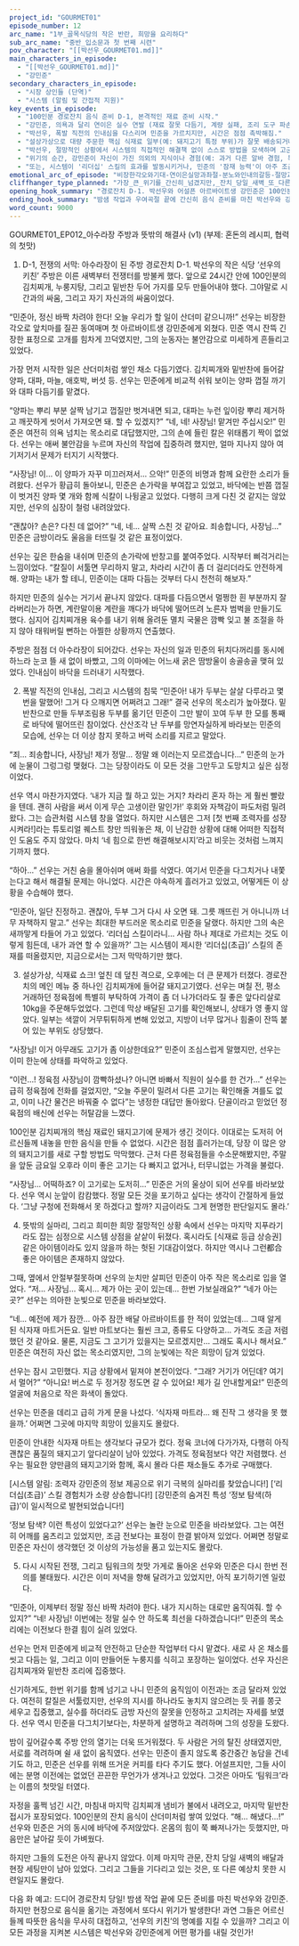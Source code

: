 ```yaml
---
project_id: "GOURMET01"
episode_number: 12
arc_name: "1부_골목식당의 작은 반란, 희망을 요리하다"
sub_arc_name: "중반_입소문과 첫 번째 시련"
pov_character: "[[박선우_GOURMET01.md]]"
main_characters_in_episode:
  - "[[박선우_GOURMET01.md]]"
  - "강민준"
secondary_characters_in_episode:
  - "시장 상인들 (단역)"
  - "시스템 (알림 및 간접적 지원)"
key_events_in_episode:
  - "100인분 경로잔치 음식 준비 D-1, 본격적인 재료 준비 시작."
  - "강민준, 의욕과 달리 연이은 실수 연발 (재료 잘못 다듬기, 계량 실패, 조리 도구 파손 등)로 주방은 아수라장."
  - "박선우, 폭발 직전의 인내심을 다스리며 민준을 가르치지만, 시간은 점점 촉박해짐."
  - "설상가상으로 대량 주문한 핵심 식재료 일부(예: 돼지고기 특정 부위)가 잘못 배송되거나 상태가 좋지 않은 문제 발생."
  - "박선우, 절망적인 상황에서 시스템의 직접적인 해결책 없이 스스로 방법을 모색하며 고군분투."
  - "위기의 순간, 강민준이 자신이 가진 의외의 지식이나 경험(예: 과거 다른 알바 경험, 특정 분야의 잡학 등)으로 문제 해결에 결정적인 단서를 제공하거나, 뜻밖의 해결사 역할 수행."
  - "또는, 시스템이 '리더십' 스킬의 효과를 발동시키거나, 민준의 '잠재 능력'이 아주 조금 발현되는 형태로 간접적인 도움 제공."
emotional_arc_of_episode: "비장한각오와기대-연이은실망과좌절-분노와인내의갈등-절망과포기직전의상황-의외의돌파구발견과안도-팀워크의희미한싹"
cliffhanger_type_planned: "가장_큰_위기를_간신히_넘겼지만,_잔치_당일_새벽_또_다른_예상치_못한_문제_발생_또는_모든_준비를_마치고_탈진한_채_첫_음식을_내놓는_긴장된_순간"
opening_hook_summary: "경로잔치 D-1. 박선우와 어설픈 아르바이트생 강민준은 100인분 음식 준비라는 거대한 도전에 나선다. 하지만 의욕만 앞선 민준의 실수가 시작부터 터지며, '선우의 키친' 주방은 순식간에 혼돈의 도가니로 변한다."
ending_hook_summary: "밤샘 작업과 우여곡절 끝에 간신히 음식 준비를 마친 박선우와 강민준. 녹초가 된 두 사람 앞에는 이제 마지막 관문, 잔치 당일의 배달과 현장 세팅만이 남아있다. 하지만 잔치 당일 새벽, 그들을 기다리고 있는 것은 예상치 못한 또 다른 시련이었는데… 과연 이들은 무사히 100인분의 온기를 전달할 수 있을까?"
word_count: 9000
---
```


GOURMET01_EP012_아수라장 주방과 뜻밖의 해결사 (v1)
(부제: 혼돈의 레시피, 협력의 첫맛)

1. D-1, 전쟁의 서막: 아수라장이 된 주방
경로잔치 D-1.
박선우의 작은 식당 ‘선우의 키친’ 주방은 이른 새벽부터 전쟁터를 방불케 했다. 앞으로 24시간 안에 100인분의 김치찌개, 누룽지탕, 그리고 밑반찬 두어 가지를 모두 만들어내야 했다. 그야말로 시간과의 싸움, 그리고 자기 자신과의 싸움이었다.

“민준아, 정신 바짝 차려야 한다! 오늘 우리가 할 일이 산더미 같으니까!”
선우는 비장한 각오로 앞치마를 질끈 동여매며 첫 아르바이트생 강민준에게 외쳤다. 민준 역시 잔뜩 긴장한 표정으로 고개를 힘차게 끄덕였지만, 그의 눈동자는 불안감으로 미세하게 흔들리고 있었다.

가장 먼저 시작한 일은 산더미처럼 쌓인 채소 다듬기였다. 김치찌개와 밑반찬에 들어갈 양파, 대파, 마늘, 애호박, 버섯 등. 선우는 민준에게 비교적 쉬워 보이는 양파 껍질 까기와 대파 다듬기를 맡겼다.

“양파는 뿌리 부분 살짝 남기고 껍질만 벗겨내면 되고, 대파는 누런 잎이랑 뿌리 제거하고 깨끗하게 씻어서 가져오면 돼. 할 수 있겠지?”
“네, 네! 사장님! 맡겨만 주십시오!”
민준은 여전히 의욕 넘치는 목소리로 대답했지만, 그의 손에 들린 칼은 위태롭기 짝이 없었다. 선우는 애써 불안감을 누르며 자신의 작업에 집중하려 했지만, 얼마 지나지 않아 여기저기서 문제가 터지기 시작했다.

“사장님! 이… 이 양파가 자꾸 미끄러져서… 으악!”
민준의 비명과 함께 요란한 소리가 들려왔다. 선우가 황급히 돌아보니, 민준은 손가락을 부여잡고 있었고, 바닥에는 반쯤 껍질이 벗겨진 양파 몇 개와 함께 식칼이 나뒹굴고 있었다. 다행히 크게 다친 것 같지는 않았지만, 선우의 심장이 철렁 내려앉았다.

“괜찮아? 손은? 다친 데 없어?”
“네, 네… 살짝 스친 것 같아요. 죄송합니다, 사장님…”
민준은 금방이라도 울음을 터뜨릴 것 같은 표정이었다.

선우는 깊은 한숨을 내쉬며 민준의 손가락에 반창고를 붙여주었다. 시작부터 삐걱거리는 느낌이었다.
“칼질이 서툴면 무리하지 말고, 차라리 시간이 좀 더 걸리더라도 안전하게 해. 양파는 내가 할 테니, 민준이는 대파 다듬는 것부터 다시 천천히 해보자.”

하지만 민준의 실수는 거기서 끝나지 않았다. 대파를 다듬으면서 멀쩡한 흰 부분까지 잘라버리는가 하면, 계란말이용 계란을 깨다가 바닥에 떨어뜨려 노른자 범벅을 만들기도 했다. 심지어 김치찌개용 육수를 내기 위해 올려둔 멸치 국물은 깜빡 잊고 불 조절을 하지 않아 태워버릴 뻔하는 아찔한 상황까지 연출했다.

주방은 점점 더 아수라장이 되어갔다. 선우는 자신의 일과 민준의 뒤치다꺼리를 동시에 하느라 눈코 뜰 새 없이 바빴고, 그의 이마에는 어느새 굵은 땀방울이 송골송골 맺혀 있었다. 인내심이 바닥을 드러내기 시작했다.

2. 폭발 직전의 인내심, 그리고 시스템의 침묵
“민준아! 내가 두부는 살살 다루라고 몇 번을 말했어! 그거 다 으깨지면 어쩌려고 그래!”
결국 선우의 목소리가 높아졌다. 밑반찬으로 만들 두부조림용 두부를 옮기던 민준이 그만 발이 꼬여 두부 한 모를 통째로 바닥에 떨어뜨린 참이었다. 산산조각 난 두부를 망연자실하게 바라보는 민준의 모습에, 선우는 더 이상 참지 못하고 버럭 소리를 지르고 말았다.

“죄… 죄송합니다, 사장님! 제가 정말… 정말 왜 이러는지 모르겠습니다…”
민준의 눈가에 눈물이 그렁그렁 맺혔다. 그는 당장이라도 이 모든 것을 그만두고 도망치고 싶은 심정이었다.

선우 역시 마찬가지였다. ‘내가 지금 뭘 하고 있는 거지? 차라리 혼자 하는 게 훨씬 빨랐을 텐데. 괜히 사람을 써서 이게 무슨 고생이란 말인가!’ 후회와 자책감이 파도처럼 밀려왔다. 그는 습관처럼 시스템 창을 열었다. 하지만 시스템은 그저 [첫 번째 조력자를 성장시켜라!]라는 튜토리얼 퀘스트 창만 띄워놓은 채, 이 난감한 상황에 대해 어떠한 직접적인 도움도 주지 않았다. 마치 ‘네 힘으로 한번 해결해보시지’라고 비웃는 것처럼 느껴지기까지 했다.

“하아…”
선우는 거친 숨을 몰아쉬며 애써 화를 삭였다. 여기서 민준을 다그치거나 내쫓는다고 해서 해결될 문제는 아니었다. 시간은 야속하게 흘러가고 있었고, 어떻게든 이 상황을 수습해야 했다.

“민준아, 일단 진정하고. 괜찮아, 두부 그거 다시 사 오면 돼. 그릇 깨뜨린 거 아니니까 너무 자책하지 말고.”
선우는 최대한 부드러운 목소리로 민준을 달랬다. 하지만 그의 속은 새까맣게 타들어 가고 있었다.
‘리더십 스킬이라니… 사람 하나 제대로 가르치는 것도 이렇게 힘든데, 내가 과연 할 수 있을까?’
그는 시스템이 제시한 ‘리더십(초급)’ 스킬의 존재를 떠올렸지만, 지금으로서는 그저 막막하기만 했다.

3. 설상가상, 식재료 쇼크!
엎친 데 덮친 격으로, 오후에는 더 큰 문제가 터졌다. 경로잔치의 메인 메뉴 중 하나인 김치찌개에 들어갈 돼지고기였다. 선우는 며칠 전, 평소 거래하던 정육점에 특별히 부탁하여 가격이 좀 더 나가더라도 질 좋은 앞다리살로 10kg을 주문해두었었다. 그런데 막상 배달된 고기를 확인해보니, 상태가 영 좋지 않았다. 일부는 색깔이 거무튀튀하게 변해 있었고, 지방이 너무 많거나 힘줄이 잔뜩 붙어 있는 부위도 상당했다.

“사장님! 이거 아무래도 고기가 좀 이상한데요?”
민준이 조심스럽게 말했지만, 선우는 이미 한눈에 상태를 파악하고 있었다.

“이런…! 정육점 사장님이 깜빡하셨나? 아니면 바빠서 직원이 실수를 한 건가…”
선우는 급히 정육점에 전화를 걸었지만, “오늘 주문이 밀려서 다른 고기는 확인해줄 겨를도 없고, 이미 나간 물건은 바꿔줄 수 없다”는 냉정한 대답만 돌아왔다. 단골이라고 믿었던 정육점의 배신에 선우는 허탈감을 느꼈다.

100인분 김치찌개의 핵심 재료인 돼지고기에 문제가 생긴 것이다. 이대로는 도저히 어르신들께 내놓을 만한 음식을 만들 수 없었다. 시간은 점점 흘러가는데, 당장 이 많은 양의 돼지고기를 새로 구할 방법도 막막했다. 근처 다른 정육점들을 수소문해봤지만, 주말을 앞둔 금요일 오후라 이미 좋은 고기는 다 빠지고 없거나, 터무니없는 가격을 불렀다.

“사장님… 어떡하죠? 이 고기로는 도저히…”
민준은 거의 울상이 되어 선우를 바라보았다. 선우 역시 눈앞이 캄캄했다. 정말 모든 것을 포기하고 싶다는 생각이 간절하게 들었다. ‘그냥 구청에 전화해서 못 하겠다고 할까? 지금이라도 그게 현명한 판단일지도 몰라.’

4. 뜻밖의 실마리, 그리고 희미한 희망
절망적인 상황 속에서 선우는 마지막 지푸라기라도 잡는 심정으로 시스템 상점을 샅샅이 뒤졌다. 혹시라도 [식재료 등급 상승권] 같은 아이템이라도 있지 않을까 하는 헛된 기대감이었다. 하지만 역시나 그런都合 좋은 아이템은 존재하지 않았다.

그때, 옆에서 안절부절못하며 선우의 눈치만 살피던 민준이 아주 작은 목소리로 입을 열었다.
“저… 사장님… 혹시… 제가 아는 곳이 있는데… 한번 가보실래요?”
“네가 아는 곳?”
선우는 의아한 눈빛으로 민준을 바라보았다.

“네… 예전에 제가 잠깐… 아주 잠깐 배달 아르바이트를 한 적이 있었는데… 그때 알게 된 식자재 마트거든요. 일반 마트보다는 훨씬 크고, 종류도 다양하고… 가격도 조금 저렴했던 것 같아요. 물론, 지금도 그 고기가 있을지는 모르겠지만… 그래도 혹시나 해서요.”
민준은 여전히 자신 없는 목소리였지만, 그의 눈빛에는 작은 희망이 담겨 있었다.

선우는 잠시 고민했다. 지금 상황에서 밑져야 본전이었다.
“그래? 거기가 어딘데? 여기서 멀어?”
“아니요! 버스로 두 정거장 정도면 갈 수 있어요! 제가 길 안내할게요!”
민준의 얼굴에 처음으로 작은 화색이 돌았다.

선우는 민준을 데리고 급히 가게 문을 나섰다. ‘식자재 마트라… 왜 진작 그 생각을 못 했을까.’ 어쩌면 그곳에 마지막 희망이 있을지도 몰랐다.

민준이 안내한 식자재 마트는 생각보다 규모가 컸다. 정육 코너에 다가가자, 다행히 아직 괜찮은 품질의 돼지고기 앞다리살이 남아 있었다. 가격도 정육점보다 약간 저렴했다. 선우는 필요한 양만큼의 돼지고기와 함께, 혹시 몰라 다른 채소들도 추가로 구매했다.

[시스템 알림: 조력자 강민준의 정보 제공으로 위기 극복의 실마리를 찾았습니다!]
[‘리더십(초급)’ 스킬 경험치가 소량 상승합니다!]
[강민준의 숨겨진 특성 ‘정보 탐색(하급)’이 일시적으로 발현되었습니다!]

‘정보 탐색? 이런 특성이 있었다고?’
선우는 놀란 눈으로 민준을 바라보았다. 그는 여전히 어깨를 움츠리고 있었지만, 조금 전보다는 표정이 한결 밝아져 있었다. 어쩌면 정말로 민준은 자신이 생각했던 것 이상의 가능성을 품고 있는지도 몰랐다.

5. 다시 시작된 전쟁, 그리고 팀워크의 첫맛
가게로 돌아온 선우와 민준은 다시 한번 전의를 불태웠다. 시간은 이미 저녁을 향해 달려가고 있었지만, 아직 포기하기엔 일렀다.

“민준아, 이제부터 정말 정신 바짝 차려야 한다. 내가 지시하는 대로만 움직여줘. 할 수 있지?”
“네! 사장님! 이번에는 정말 실수 안 하도록 최선을 다하겠습니다!”
민준의 목소리에는 이전보다 한결 힘이 실려 있었다.

선우는 먼저 민준에게 비교적 안전하고 단순한 작업부터 다시 맡겼다. 새로 사 온 채소를 씻고 다듬는 일, 그리고 이미 만들어둔 누룽지를 식히고 포장하는 일이었다. 선우 자신은 김치찌개와 밑반찬 조리에 집중했다.

신기하게도, 한번 위기를 함께 넘기고 나니 민준의 움직임이 이전과는 조금 달라져 있었다. 여전히 칼질은 서툴렀지만, 선우의 지시를 하나라도 놓치지 않으려는 듯 귀를 쫑긋 세우고 집중했고, 실수를 하더라도 금방 자신의 잘못을 인정하고 고치려는 자세를 보였다. 선우 역시 민준을 다그치기보다는, 차분하게 설명하고 격려하며 그의 성장을 도왔다.

밤이 깊어갈수록 주방 안의 열기는 더욱 뜨거워졌다. 두 사람은 거의 탈진 상태였지만, 서로를 격려하며 쉴 새 없이 움직였다. 선우는 민준이 졸지 않도록 중간중간 농담을 건네기도 하고, 민준은 선우를 위해 뜨거운 커피를 타다 주기도 했다. 어설프지만, 그들 사이에는 분명 이전에는 없었던 끈끈한 무언가가 생겨나고 있었다. 그것은 아마도 ‘팀워크’라는 이름의 첫맛일 터였다.

자정을 훌쩍 넘긴 시간, 마침내 마지막 김치찌개 냄비가 불에서 내려오고, 마지막 밑반찬 접시가 포장되었다. 100인분의 잔치 음식이 산더미처럼 쌓여 있었다.
“해… 해냈다…!”
선우와 민준은 거의 동시에 바닥에 주저앉았다. 온몸의 힘이 쭉 빠져나가는 듯했지만, 마음만은 날아갈 듯이 가벼웠다.

하지만 그들의 도전은 아직 끝나지 않았다. 이제 마지막 관문, 잔치 당일 새벽의 배달과 현장 세팅만이 남아 있었다. 그리고 그들을 기다리고 있는 것은, 또 다른 예상치 못한 시련일지도 몰랐다.

다음 화 예고:
드디어 경로잔치 당일! 밤샘 작업 끝에 모든 준비를 마친 박선우와 강민준. 하지만 현장으로 음식을 옮기는 과정에서 또다시 위기가 발생한다! 과연 그들은 어르신들께 따뜻한 음식을 무사히 대접하고, ‘선우의 키친’의 명예를 지킬 수 있을까? 그리고 이 모든 과정을 지켜본 시스템은 박선우와 강민준에게 어떤 평가를 내릴 것인가!